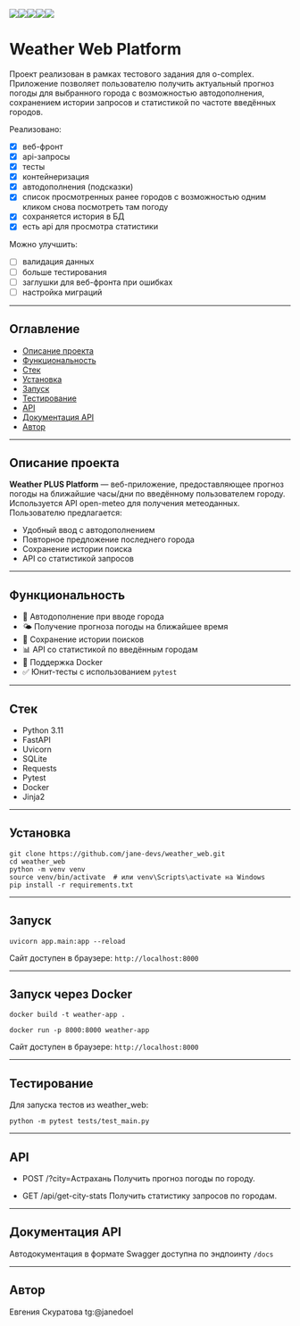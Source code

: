 <img src="https://img.shields.io/badge/Python-3.11-blue?logo=python&logoColor=white&style=for-the-badge" /><img src="https://img.shields.io/badge/FastAPI-0.110.0-green?logo=fastapi&logoColor=white&style=for-the-badge" /><img src="https://img.shields.io/badge/uvicorn-0.29.0-blue?logo=python&style=for-the-badge" /><img src="https://img.shields.io/badge/Pytest-8.1.1-yellow?style=for-the-badge" /><img src="https://img.shields.io/badge/Docker-Supported-informational?logo=docker&style=for-the-badge" />

# Weather Web Platform

Проект реализован в рамках тестового задания для o-complex. Приложение позволяет пользователю получить актуальный прогноз погоды для выбранного города с возможностью автодополнения, сохранением истории запросов и статистикой по частоте введённых городов.

Реализовано:
- [x] веб-фронт
- [x] api-запросы
- [x] тесты
- [x] контейнеризация
- [x] автодополнения (подсказки)
- [x] список просмотренных ранее городов с возможностью одним кликом снова посмотреть там погоду
- [x] сохраняется история в БД
- [x] есть api для просмотра статистики

Можно улучшить:
- [ ] валидация данных
- [ ] больше тестирования
- [ ] заглушки для веб-фронта при ошибках
- [ ] настройка миграций

---

## Оглавление

- [Описание проекта](#описание-проекта)  
- [Функциональность](#функциональность)  
- [Стек](#стек)  
- [Установка](#установка)  
- [Запуск](#запуск)  
- [Тестирование](#тестирование)  
- [API](#api)  
- [Документация API](#документация-api)  
- [Автор](#автор)

---

## Описание проекта

**Weather PLUS Platform** — веб-приложение, предоставляющее прогноз погоды на ближайшие часы/дни по введённому пользователем городу. Используется API open-meteo для получения метеоданных. Пользователю предлагается:

- Удобный ввод с автодополнением
- Повторное предложение последнего города
- Сохранение истории поиска
- API со статистикой запросов

---

## Функциональность

- 🔎 Автодополнение при вводе города  
- 🌤 Получение прогноза погоды на ближайшее время  
- 📁 Сохранение истории поисков  
- 📊 API со статистикой по введённым городам  
- 🐳 Поддержка Docker  
- ✅ Юнит-тесты с использованием `pytest`

---

## Стек

- Python 3.11  
- FastAPI  
- Uvicorn  
- SQLite  
- Requests  
- Pytest  
- Docker
- Jinja2

---

## Установка

```
git clone https://github.com/jane-devs/weather_web.git
cd weather_web
python -m venv venv
source venv/bin/activate  # или venv\Scripts\activate на Windows
pip install -r requirements.txt
```

---

## Запуск

```
uvicorn app.main:app --reload
```
Сайт доступен в браузере: `http://localhost:8000`

---

## Запуск через Docker

```
docker build -t weather-app .

docker run -p 8000:8000 weather-app
```

Сайт доступен в браузере: `http://localhost:8000`

---

## Тестирование

Для запуска тестов из weather_web:

```
python -m pytest tests/test_main.py
```

---

## API

- POST /?city=Астрахань
Получить прогноз погоды по городу.

- GET /api/get-city-stats
Получить статистику запросов по городам.

---

## Документация API

Автодокументация в формате Swagger доступна по эндпоинту `/docs`

---

## Автор
Евгения Скуратова
tg:@janedoel
